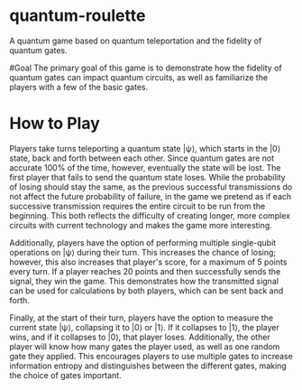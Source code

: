 # quantum-roulette
A quantum game based on quantum teleportation and the fidelity of quantum gates.


#Goal
The primary goal of this game is to demonstrate how the fidelity of quantum gates can impact quantum circuits, as well as familiarize the players with a few of the basic gates.


# How to Play
Players take turns teleporting a quantum state |ψ⟩, which starts in the |0⟩ state, back and forth between each other. Since quantum gates are not accurate 100% of the time, however, eventually the state will be lost. The first player that fails to send the quantum state loses. While the probability of losing should stay the same, as the previous successful transmissions do not affect the future probability of failure, in the game we pretend as if each successive transmission requires the entire circuit to be run from the beginning. This both reflects the difficulty of creating longer, more complex circuits with current technology and makes the game more interesting.

Additionally, players have the option of performing multiple single-qubit operations on |ψ⟩ during their turn. This increases the chance of losing; however, this also increases that player's score, for a maximum of 5 points every turn. If a player reaches 20 points and then successfully sends the signal, they win the game. This demonstrates how the transmitted signal can be used for calculations by both players, which can be sent back and forth.

Finally, at the start of their turn, players have the option to measure the current state |ψ⟩, collapsing it to |0⟩ or |1⟩. If it collapses to |1⟩, the player wins, and if it collapses to |0⟩, that player loses. Additionally, the other player will know how many gates the player used, as well as one random gate they applied. This encourages players to use multiple gates to increase information entropy and distinguishes between the different gates, making the choice of gates important.

